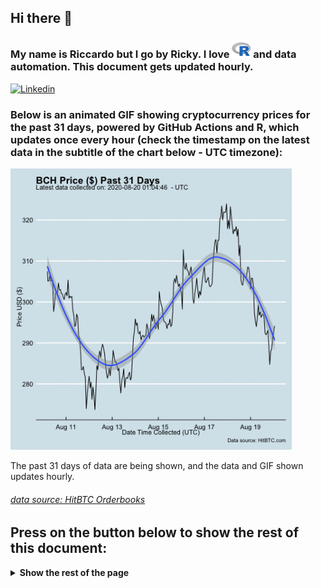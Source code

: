 ## Hi there 👋

### My name is Riccardo but I go by Ricky. I love <img src="https://raw.githubusercontent.com/github/explore/80688e429a7d4ef2fca1e82350fe8e3517d3494d/topics/r/r.png" data-canonical-src="https://raw.githubusercontent.com/github/explore/80688e429a7d4ef2fca1e82350fe8e3517d3494d/topics/r/r.png" width="30" height="28" /> and data automation. This document gets updated hourly.

[![Linkedin](https://img.shields.io/badge/-Riccardo_Esclapon-blue?style=flat-square&logo=Linkedin&logoColor=white&link=https://www.linkedin.com/in/esclaponriccardo/)](https://www.linkedin.com/in/esclaponriccardo/)

### Below is an animated GIF showing cryptocurrency prices for the past 31 days, powered by GitHub Actions and R, which updates once every hour (check the timestamp on the latest data in the subtitle of the chart below - UTC timezone):

<img src="https://github.com/ries9112/ries9112/blob/master/crypto_plot.gif" width="450">   

The past 31 days of data are being shown, and the data and GIF shown updates hourly.

###### [data source: HitBTC Orderbooks](https://hitbtc.com/btc-to-usd)

## Press on the button below to show the rest of this document:
<details>
  <summary> <b> Show the rest of the page </b>
<p style="font-size:30px">
</p> </summary>  

### Now only showing the last 2 days:

<img src="https://github.com/ries9112/ries9112/blob/master/crypto_plot_2.gif" width="450">   


## [Click here to access interactive tutorials which use cryptocurrency data that refreshes hourly](https://predictcrypto.org/tutorials)

### How do you add a page like this to your own GitHub profile?

###### [Original tweet by Simon Willison](https://twitter.com/simonw/status/1281435464474324993)

###### [Original blog post by Simon Willison](https://simonwillison.net/2020/Jul/10/self-updating-profile-readme/)

###### [R Adaptation by Zhi Yang](https://twitter.com/zhiiiyang/status/1281996703839608833)

Be sure to create a new repository named the same as your GitHub username with a readme.md in order to get this to appear on your profile, forking this or a different repository will not work. [Click here for some great templates](https://github.com/kautukkundan/Awesome-Profile-README-templates).

![Ricky Github Stats](https://github-readme-stats.vercel.app/api?username=ries9112&show_icons=true&title_color=fff&icon_color=79ff97&text_color=9f9f9f&bg_color=151515)

<!--
### Click below for more cryptocurrency charts, which refresh hourly:  
<details>  
  <summary> <b> Click here for more plots: </b> 
<p align="center">  
</p> </summary>    


### Last 7 Days - Reported 24 Hour Volume
<img src="https://github.com/ries9112/ries9112/blob/master/crypto_volume.gif" width="450">

### Last 7 Days - GitHub Stars
<img src="https://github.com/ries9112/ries9112/blob/master/crypto_git_stars.gif" width="450">

### Last 7 Days - Active Addresses
<img src="https://github.com/ries9112/ries9112/blob/master/crypto_addresses.gif" width="450">

###### Data plotted above should never be outdated by more than 2 hours

-->
